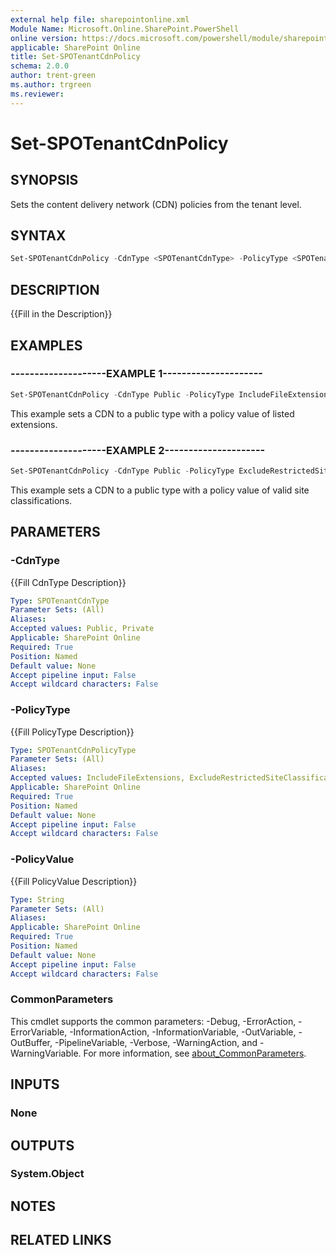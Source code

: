 ```yaml
---
external help file: sharepointonline.xml
Module Name: Microsoft.Online.SharePoint.PowerShell
online version: https://docs.microsoft.com/powershell/module/sharepoint-online/set-spotenantcdnpolicy
applicable: SharePoint Online
title: Set-SPOTenantCdnPolicy
schema: 2.0.0
author: trent-green
ms.author: trgreen
ms.reviewer:
---
```


# Set-SPOTenantCdnPolicy

## SYNOPSIS

Sets the content delivery network (CDN) policies from the tenant level.

## SYNTAX

```powershell
Set-SPOTenantCdnPolicy -CdnType <SPOTenantCdnType> -PolicyType <SPOTenantCdnPolicyType> -PolicyValue <String> [<CommonParameters>]
```

## DESCRIPTION

{{Fill in the Description}}

## EXAMPLES

### --------------------EXAMPLE 1---------------------

```powershell
Set-SPOTenantCdnPolicy -CdnType Public -PolicyType IncludeFileExtensions -PolicyValue "CSS,EOT,GIF,ICO,JPEG,JPG,JS,MAP,PNG,SVG,TTF,WOFF,BMP"
```

This example sets a CDN to a public type with a policy value of listed extensions.

### --------------------EXAMPLE 2---------------------

```powershell
Set-SPOTenantCdnPolicy -CdnType Public -PolicyType ExcludeRestrictedSiteClassifications -PolicyValue "Confidential,Restricted"
```

This example sets a CDN to a public type with a policy value of valid site classifications.

## PARAMETERS

### -CdnType

{{Fill CdnType Description}}

```yaml
Type: SPOTenantCdnType
Parameter Sets: (All)
Aliases:
Accepted values: Public, Private
Applicable: SharePoint Online
Required: True
Position: Named
Default value: None
Accept pipeline input: False
Accept wildcard characters: False
```

### -PolicyType

{{Fill PolicyType Description}}

```yaml
Type: SPOTenantCdnPolicyType
Parameter Sets: (All)
Aliases:
Accepted values: IncludeFileExtensions, ExcludeRestrictedSiteClassifications, ExcludeIfNoScriptDisabled
Applicable: SharePoint Online
Required: True
Position: Named
Default value: None
Accept pipeline input: False
Accept wildcard characters: False
```

### -PolicyValue

{{Fill PolicyValue Description}}

```yaml
Type: String
Parameter Sets: (All)
Aliases:
Applicable: SharePoint Online
Required: True
Position: Named
Default value: None
Accept pipeline input: False
Accept wildcard characters: False
```

### CommonParameters

This cmdlet supports the common parameters: -Debug, -ErrorAction, -ErrorVariable, -InformationAction, -InformationVariable, -OutVariable, -OutBuffer, -PipelineVariable, -Verbose, -WarningAction, and -WarningVariable. For more information, see [about_CommonParameters](https://go.microsoft.com/fwlink/?LinkID=113216).

## INPUTS

### None

## OUTPUTS

### System.Object

## NOTES

## RELATED LINKS

